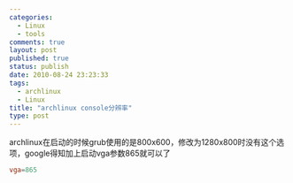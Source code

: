 ```yaml
--- 
categories: 
  - Linux
  - tools
comments: true
layout: post
published: true
status: publish
date: 2010-08-24 23:23:33
tags: 
  - archlinux
  - Linux
title: "archlinux console分辨率"
type: post
---
```

archlinux在启动的时候grub使用的是800x600，修改为1280x800时没有这个选项，google得知加上启动vga参数865就可以了

```conf
vga=865
```
